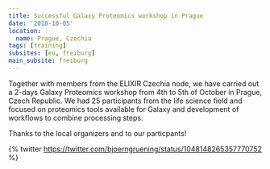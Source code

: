 ```yaml
---
title: Successful Galaxy Proteomics workshop in Prague
date: '2018-10-05'
location:
  name: Prague, Czechia
tags: [training]
subsites: [eu, freiburg]
main_subsite: freiburg
---
```


Together with members from the ELIXIR Czechia node, we have carried out a 2-days Galaxy Proteomics workshop from 4th to 5th of October in Prague, Czech Republic. We had 25 participants from the life science field and focused on proteomics tools available for Galaxy and development of workflows to combine processing steps.

Thanks to the local organizers and to our particpants!

{% twitter https://twitter.com/bjoerngruening/status/1048148265357770752 %}

